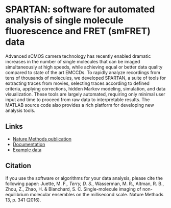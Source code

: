 # SPARTAN: software for automated analysis of single molecule fluorescence and FRET (smFRET) data

Advanced sCMOS camera technology has recently enabled dramatic increases in the number of single molecules that can be imaged simultaneously at high speeds, while achieving equal or better data quality compared to state of the art EMCCDs. To rapidly analyze recordings from tens of thousands of molecules, we developed SPARTAN, a suite of tools for extracting traces from movies, selecting traces according to defined criteria, applying corrections, hidden Markov modeling, simulation, and data visualization. These tools are largely automated, requiring only minimal user input and time to proceed from raw data to interpretable results. The MATLAB source code also provides a rich platform for developing new analysis tools.

## Links
- <a href="http://dx.doi.org/10.1038/nmeth.3769">Nature Methods publication</a>
- <a href="https://github.com/stjude-smc/SPARTAN/blob/testing/SPARTAN%20Documentation.pdf">Documentation</a>
- <a href="https://www.dropbox.com/sh/xodp57ul10178wv/AADj_9zRkDEWdb43IZeNBkQNa?dl=0">Example data</a>

## Citation
If you use the software or algorithms for your data analysis, please cite the following paper:
Juette, M. F.*, Terry, D. S.*, Wasserman, M. R., Altman, R. B., Zhou, Z., Zhao, H. & Blanchard, S. C. Single-molecule imaging of non-equilibrium molecular ensembles on the millisecond scale. Nature Methods 13, p. 341 (2016).
